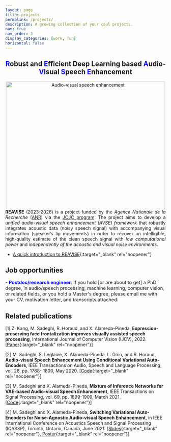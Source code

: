 ```yaml
---
layout: page
title: projects
permalink: /projects/
description: A growing collection of your cool projects.
nav: true
nav_order: 3
display_categories: [work, fun]
horizontal: false
---
```


<h2>
<div style="text-align: center;">
<span style="color:blue">R</span>obust and <span style="color:blue">E</span>fficient Deep Learning based <span style="color:blue">A</span>udio-<span style="color:blue">VI</span>sual <span style="color:blue">S</span>peech <span style="color:blue">E</span>nhancement
</div>
</h2>

<div style="text-align: center;">
<img src="/images/av_se.png" alt="Audio-visual speech enhancement" width="500" height="400">
</div>

<div style="text-align: justify">
<b>REAVISE</b> (2023-2026) is a project funded by the <i>Agence Nationale de la Recherche</i> (<a href="https://anr.fr/">ANR</a>) via the <a href="https://anr.fr/en/call-for-proposals-details/call/programme-jeunes-chercheuses-et-jeunes-chercheurs-jcjc/">JCJC program</a>. The project aims to develop a <i>unified audio-visual speech enhancement (AVSE) framework</i> that robustly integrates acoustic data (noisy speech signal) with accompanying visual information (speaker’s lip movements) in order to recover an intelligible, high-quality estimate of the clean speech signal with <i>low computational power</i> and <i>independently of the acoustic and visual noise environments</i>.
</div>

- [A quick introduction to REAVISE](/files/reavise.pdf){:target="_blank" rel="noopener"}

Job opportunities
------
<!-- <p style="font-size:12pt">
- <span style="color: blue"><b>PhD position</b></span>: See the project description & how to apply <a href="https://jobs.inria.fr/public/classic/en/offres/2023-05881">here</a>.
</p> -->

<p style="font-size:11pt">
- <span style="color: blue"><b>Postdoc/research engineer</b></span>: If you hold [or are about to get] a PhD degree, in audio/speech processing, machine learning, computer vision, or related fields, or you hold a Master's degree, please email me with your CV, motivation letter, and transcripts attached.
</p>

Related publications
------

[1] Z. Kang, M. Sadeghi, R. Horaud, and X. Alameda-Pineda, **Expression-preserving face frontalization improves visually assisted speech processing**, International Journal of Computer Vision (IJCV), 2022. [[Paper](https://hal.archives-ouvertes.fr/hal-03902610){:target="_blank" rel="noopener"}]

[2] M. Sadeghi,  S. Leglaive, X. Alameda-Pineda, L. Girin, and R. Horaud, **Audio-visual Speech Enhancement Using Conditional Variational Auto-Encoders**, IEEE Transactions on Audio, Speech and Language Processing, vol. 28, pp. 1788- 1800, May 2020. [[Code](https://github.com/msaadeghii/avse-vae){:target="_blank" rel="noopener"}]

[3] M. Sadeghi and X. Alameda-Pineda, **Mixture of Inference Networks for VAE-based Audio-visual Speech Enhancement**, IEEE Transactions on Signal Processing, vol. 69, pp. 1899-1909, March 2021. [[Code](https://github.com/msaadeghii/min-vae){:target="_blank" rel="noopener"}]

[4] M. Sadeghi and X. Alameda-Pineda, **Switching Variational Auto-Encoders for Noise-Agnostic Audio-visual Speech Enhancement**, in IEEE International Conference on Acoustics Speech and Signal Processing (ICASSP), Toronto, Ontario, Canada, June 2021. [[Slides](/files/SwVAE_slides.pdf){:target="_blank" rel="noopener"}, [Poster](/files/SwVAE_poster.pdf){:target="_blank" rel="noopener"}]
